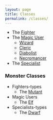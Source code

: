 ```yaml
---
layout: page
title: Classes
permalink: /classes/
---
```


- The [Fighter](/class/fighter)
- The [Magic User](/class/magic-user)
  - [Wizard](/class/magic-user/wizard)
  - [Cleric](/class/magic-user/cleric)
  - [Diabolist](/class/magic-user/diabolist)
  - [Necromancer](/class/magic-user/necromancer)
- The [Specialist](/class/specialist)

### Monster Classes

- Fighters-types
  - The [Mutant](/class/fighter/mutant)
- Magic Users
  - The [Elf](/class/magic-user/elf)
- Specialists-types
  - The [Dwarf](/class/specialist/dwarf)

